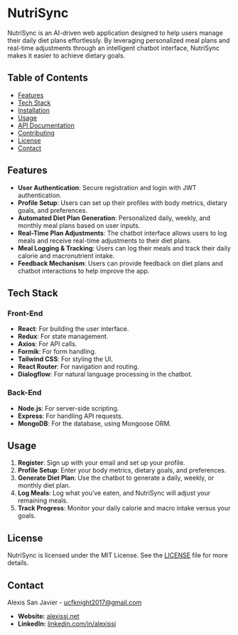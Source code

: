 # NutriSync

NutriSync is an AI-driven web application designed to help users manage their daily diet plans effortlessly. By leveraging personalized meal plans and real-time adjustments through an intelligent chatbot interface, NutriSync makes it easier to achieve dietary goals.

## Table of Contents

- [Features](#features)
- [Tech Stack](#tech-stack)
- [Installation](#installation)
- [Usage](#usage)
- [API Documentation](#api-documentation)
- [Contributing](#contributing)
- [License](#license)
- [Contact](#contact)

## Features

- **User Authentication**: Secure registration and login with JWT authentication.
- **Profile Setup**: Users can set up their profiles with body metrics, dietary goals, and preferences.
- **Automated Diet Plan Generation**: Personalized daily, weekly, and monthly meal plans based on user inputs.
- **Real-Time Plan Adjustments**: The chatbot interface allows users to log meals and receive real-time adjustments to their diet plans.
- **Meal Logging & Tracking**: Users can log their meals and track their daily calorie and macronutrient intake.
- **Feedback Mechanism**: Users can provide feedback on diet plans and chatbot interactions to help improve the app.

## Tech Stack

### Front-End

- **React**: For building the user interface.
- **Redux**: For state management.
- **Axios**: For API calls.
- **Formik**: For form handling.
- **Tailwind CSS**: For styling the UI.
- **React Router**: For navigation and routing.
- **Dialogflow**: For natural language processing in the chatbot.

### Back-End

- **Node.js**: For server-side scripting.
- **Express**: For handling API requests.
- **MongoDB**: For the database, using Mongoose ORM.

## Usage

1. **Register**: Sign up with your email and set up your profile.
2. **Profile Setup**: Enter your body metrics, dietary goals, and preferences.
3. **Generate Diet Plan**: Use the chatbot to generate a daily, weekly, or monthly diet plan.
4. **Log Meals**: Log what you’ve eaten, and NutriSync will adjust your remaining meals.
5. **Track Progress**: Monitor your daily calorie and macro intake versus your goals.

## License

NutriSync is licensed under the MIT License. See the [LICENSE](LICENSE) file for more details.

## Contact

Alexis San Javier - [ucfknight2017@gmail.com](mailto:ucfknight2017@gmail.com)

- **Website:** [alexissj.net](https://www.alexissj.net)
- **LinkedIn:** [linkedin.com/in/alexissj](https://linkedin.com/in/alexissj)
